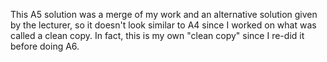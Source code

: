 This A5 solution was a merge of my work and an alternative solution given by the lecturer, so it doesn't look similar to A4 since I worked on what was called a clean copy.
In fact, this is my own "clean copy" since I re-did it before doing A6.
